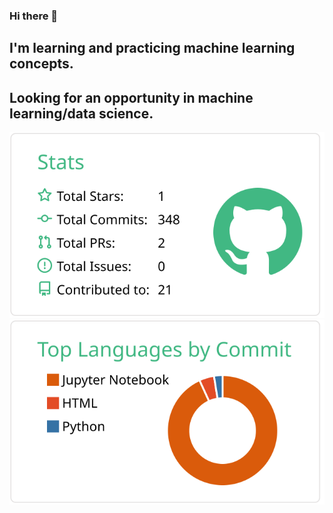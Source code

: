 ### Hi there 👋


## I'm learning and practicing machine learning concepts.

## Looking for an opportunity in machine learning/data science.


[![](https://raw.githubusercontent.com/hariprasath-v/profile-summary/master/profile-summary-card-output/vue/3-stats.svg)](https://github.com/vn7n24fzkq/github-profile-summary-cards) [![](https://raw.githubusercontent.com/hariprasath-v/profile-summary/master/profile-summary-card-output/vue/2-most-commit-language.svg)](https://github.com/vn7n24fzkq/github-profile-summary-cards)





<!--
**hariprasath-v/hariprasath-v** is a ✨ _special_ ✨ repository because its `README.md` (this file) appears on your GitHub profile.

Here are some ideas to get you started:

- 🔭 I’m currently working on ...
- 🌱 I’m currently learning ...
- 👯 I’m looking to collaborate on ...
- 🤔 I’m looking for help with ...
- 💬 Ask me about ...
- 📫 How to reach me: ...
- 😄 Pronouns: ...
- ⚡ Fun fact: ...
-->
